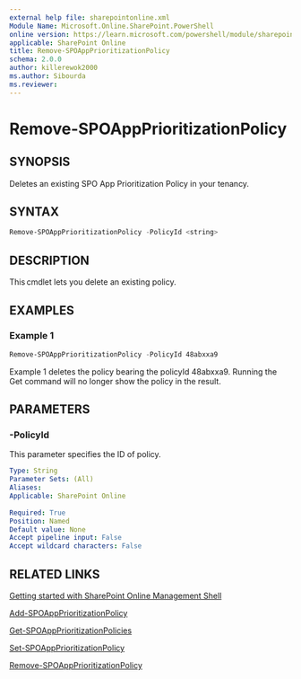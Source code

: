 ```yaml
---
external help file: sharepointonline.xml
Module Name: Microsoft.Online.SharePoint.PowerShell
online version: https://learn.microsoft.com/powershell/module/sharepoint-online/Remove-SPOAppPrioritizationPolicy
applicable: SharePoint Online
title: Remove-SPOAppPrioritizationPolicy
schema: 2.0.0
author: killerewok2000
ms.author: Sibourda
ms.reviewer:
---
```


# Remove-SPOAppPrioritizationPolicy

## SYNOPSIS

Deletes an existing SPO App Prioritization Policy in your tenancy.  

## SYNTAX

```powershell
Remove-SPOAppPrioritizationPolicy -PolicyId <string> 
```

## DESCRIPTION

This cmdlet lets you delete an existing policy.  

## EXAMPLES

### Example 1

```powershell
Remove-SPOAppPrioritizationPolicy -PolicyId 48abxxa9 
```

Example 1 deletes the policy bearing the policyId 48abxxa9. Running the Get command will no longer show the policy in the result. 

## PARAMETERS

### -PolicyId 
 
This parameter specifies the ID of policy.
```yaml
Type: String
Parameter Sets: (All)
Aliases:
Applicable: SharePoint Online
 
Required: True
Position: Named
Default value: None
Accept pipeline input: False
Accept wildcard characters: False
```

## RELATED LINKS

[Getting started with SharePoint Online Management Shell](/powershell/sharepoint/sharepoint-online/connect-sharepoint-online)

[Add-SPOAppPrioritizationPolicy](./Add-SPOAppPrioritizationPolicy.md)

[Get-SPOAppPrioritizationPolicies](./Get-SPOAppPrioritizationPolicies.md)

[Set-SPOAppPrioritizationPolicy](./Set-SPOAppPrioritizationPolicy.md)

[Remove-SPOAppPrioritizationPolicy](./Remove-SPOAppPrioritizationPolicy.md)
